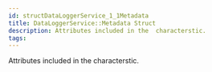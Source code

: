 ```yaml
---
id: structDataLoggerService_1_1Metadata
title: DataLoggerService::Metadata Struct
description: Attributes included in the  characterstic.
tags:
---
```

Attributes included in the  <docMarkupType>  characterstic.
